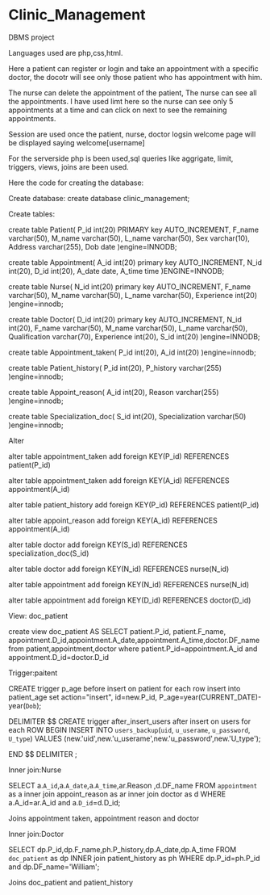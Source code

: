 # Clinic_Management
DBMS project

Languages used are php,css,html.

Here a patient can register or login and take an appointment with a specific doctor, the docotr will see only those patient who has appointment with him.

The nurse can delete the appointment of the patient, The nurse can see all the appointments. I have used limt here so the nurse can see only 5 appointments at a time
and can click on next to see the remaining appointments.

Session are used once the patient, nurse, doctor logsin welcome page will be displayed saying welcome[username]

For the serverside php is been used,sql queries like aggrigate, limit, triggers, views, joins are been used.





Here the code for creating the database:

Create database:
create database clinic_management;


Create tables:

create table Patient(
	P_id int(20) PRIMARY key AUTO_INCREMENT,
    F_name varchar(50),
    M_name varchar(50),
    L_name varchar(50),
    Sex varchar(10),
    Address varchar(255),
    Dob date
)engine=INNODB;


create table Appointment(
	A_id int(20) primary key AUTO_INCREMENT,
    N_id int(20),
    D_id int(20),
    A_date date,
    A_time time
)ENGINE=INNODB;

create table Nurse(
	N_id int(20) primary key AUTO_INCREMENT,
    F_name varchar(50),
    M_name varchar(50),
    L_name varchar(50),
    Experience int(20)
)engine=innodb;




create table Doctor(
	D_id int(20) primary key AUTO_INCREMENT,
    N_id int(20),
    F_name varchar(50),
    M_name varchar(50),
    L_name varchar(50),
    Qualification varchar(70),
    Experience int(20),
    S_id int(20)
)engine=INNODB;



create table Appointment_taken(
	P_id int(20),
    A_id int(20)
)engine=innodb;

create table Patient_history(
	P_id int(20),
    P_history varchar(255)
)engine=innodb;


create table Appoint_reason(
	A_id int(20),
    Reason varchar(255)
)engine=innodb;



create table Specialization_doc(
	S_id int(20),
    Specialization varchar(50)
)engine=innodb;

Alter

alter table appointment_taken
add foreign KEY(P_id) REFERENCES patient(P_id)


alter table appointment_taken
add foreign KEY(A_id) REFERENCES appointment(A_id)


alter table patient_history
add foreign KEY(P_id) REFERENCES patient(P_id)


alter table appoint_reason
add foreign KEY(A_id) REFERENCES appointment(A_id)


alter table doctor
add foreign KEY(S_id) REFERENCES specialization_doc(S_id)



alter table doctor
add foreign KEY(N_id) REFERENCES nurse(N_id)


alter table appointment
add foreign KEY(N_id) REFERENCES nurse(N_id)


alter table appointment
add foreign KEY(D_id) REFERENCES doctor(D_id)




View: doc_patient

create view doc_patient AS
SELECT patient.P_id, patient.F_name, appointment.D_id,appointment.A_date,appointment.A_time,doctor.DF_name
from patient,appointment,doctor
where patient.P_id=appointment.A_id and appointment.D_id=doctor.D_id





Trigger:paitent

CREATE trigger p_age before insert on patient
for each row 
insert into patient_age
set action="insert",
id=new.P_id,
P_age=year(CURRENT_DATE)-year(`Dob`);




DELIMITER $$
CREATE trigger after_insert_users
after insert on users
for each ROW
BEGIN
	INSERT INTO `users_backup`(`uid`, `u_userame`, `u_password`, `U_type`) VALUES (new.'uid',new.'u_userame',new.'u_password',new.'U_type');
    
END $$ 
DELIMITER ;





Inner join:Nurse



SELECT a.`A_id`,a.`A_date`,a.`A_time`,ar.Reason ,d.DF_name
FROM `appointment` as a 
inner join appoint_reason as ar 
inner join doctor as d
WHERE a.A_id=ar.A_id and a.`D_id`=d.D_id;


Joins appointment taken, appointment reason and doctor





 Inner join:Doctor

SELECT dp.P_id,dp.F_name,ph.P_history,dp.A_date,dp.A_time FROM `doc_patient` as dp INNER join patient_history as ph WHERE dp.P_id=ph.P_id and dp.DF_name='William';

Joins doc_patient and patient_history 

